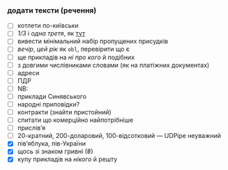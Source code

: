 ### додати тексти (речення)

- [ ] котлети по-київськи
- [ ] _1/3_ і _одна третя_, як [тут](https://lab.mova.institute/brat/#/ud/zvidusil__14/16)
- [ ] вивести мінімальний набір пропущених присудків
- [ ] _вечір_, _цей рік_ як `obl`, перевірити що є
- [ ] ще прикладів на _ні́ про кого_ й подібних
- [ ] з довгими числівниками словами (як на платіжних документах)
- [ ] адреси
- [ ] ПДР
- [ ] NB:
- [ ] приклади Синявського
- [ ] народні приповідки?
- [ ] контракти (знайти пристойний)
- [ ] спитати що комерційно найпотрібніше
- [ ] прислів’я
- [ ] 20-кратний, 200-доларовий, 100-відсотковий — UDPipe неуважний
- [x] пів’яблука, пів-України
- [x] щось зі знаком гривні (₴)
- [x] купу прикладів на _ні́кого_ й решту

